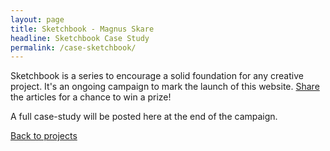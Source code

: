 ```yaml
---
layout: page
title: Sketchbook - Magnus Skare
headline: Sketchbook Case Study
permalink: /case-sketchbook/
---
```


Sketchbook is a series to encourage a solid foundation for any creative project. It's an ongoing campaign to mark the launch of this website. <a href="http://twitter.com/share?text=How To Start Sketching" target="_blank">Share</a> the articles for a chance to win a prize!

A full case-study will be posted here at the end of the campaign.

<a href="/projects" class="next">Back to projects</a>